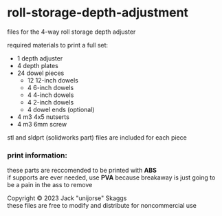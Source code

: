 # roll-storage-depth-adjustment
files for the 4-way roll storage depth adjuster

required materials to print a full set:
* 1 depth adjuster
* 4 depth plates
* 24 dowel pieces
  * 12 12-inch dowels
  * 4 6-inch dowels
  * 4 4-inch dowels
  * 4 2-inch dowels
  * 4 dowel ends (optional)
* 4 m3 4x5 nutserts
* 4 m3 6mm screw

stl and sldprt (solidworks part) files are included for each piece

### print information:

these parts are reccomended to be printed with **ABS**  
if supports are ever needed, use **PVA** because breakaway is just going to be a pain in the ass to remove

Copyright © 2023 Jack "unijorse" Skaggs    
these files are free to modify and distribute for noncommercial use
